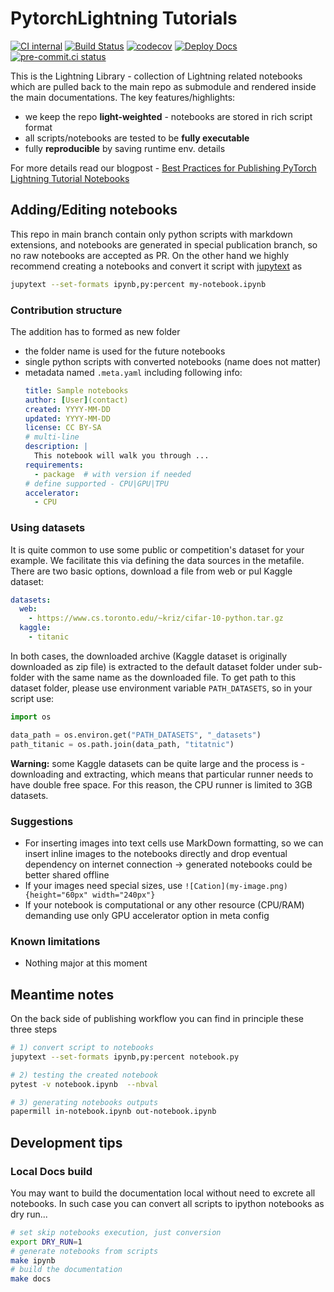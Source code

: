 # PytorchLightning Tutorials

[![CI internal](https://github.com/PyTorchLightning/lightning-tutorials/actions/workflows/ci_test-acts.yml/badge.svg?event=push)](https://github.com/PyTorchLightning/lightning-tutorials/actions/workflows/ci_test-acts.yml)
[![Build Status](https://dev.azure.com/PytorchLightning/Tutorials/_apis/build/status/PyTorchLightning.Tutorials-publishing?branchName=main)](https://dev.azure.com/PytorchLightning/Tutorials/_build/latest?definitionId=11&branchName=main)
[![codecov](https://codecov.io/gh/PyTorchLightning/lightning-tutorials/branch/main/graph/badge.svg?token=C6T3XOOR56)](https://codecov.io/gh/PyTorchLightning/lightning-tutorials)
[![Deploy Docs](https://github.com/PyTorchLightning/lightning-tutorials/actions/workflows/docs-deploy.yml/badge.svg)](https://github.com/PyTorchLightning/lightning-tutorials/actions/workflows/docs-deploy.yml)
[![pre-commit.ci status](https://results.pre-commit.ci/badge/github/PyTorchLightning/lightning-tutorials/main.svg)](https://results.pre-commit.ci/latest/github/PyTorchLightning/lightning-tutorials/main)

This is the Lightning Library - collection of Lightning related notebooks which are pulled back to the main repo as submodule and rendered inside the main documentations.
The key features/highlights:

- we keep the repo **light-weighted** - notebooks are stored in rich script format
- all scripts/notebooks are tested to be **fully executable**
- fully **reproducible** by saving runtime env. details

For more details read our blogpost - [Best Practices for Publishing PyTorch Lightning Tutorial Notebooks](https://devblog.pytorchlightning.ai/publishing-lightning-tutorials-cbea3eaa4b2c)

## Adding/Editing notebooks

This repo in main branch contain only python scripts with markdown extensions, and notebooks are generated in special publication branch, so no raw notebooks are accepted as PR.
On the other hand we highly recommend creating a notebooks and convert it script with [jupytext](https://jupytext.readthedocs.io/en/latest/) as

```bash
jupytext --set-formats ipynb,py:percent my-notebook.ipynb
```

### Contribution structure

The addition has to formed as new folder

- the folder name is used for the future notebooks
- single python scripts with converted notebooks (name does not matter)
- metadata named `.meta.yaml` including following info:
  ```yaml
  title: Sample notebooks
  author: [User](contact)
  created: YYYY-MM-DD
  updated: YYYY-MM-DD
  license: CC BY-SA
  # multi-line
  description: |
    This notebook will walk you through ...
  requirements:
    - package  # with version if needed
  # define supported - CPU|GPU|TPU
  accelerator:
    - CPU
  ```

### Using datasets

It is quite common to use some public or competition's dataset for your example.
We facilitate this via defining the data sources in the metafile.
There are two basic options, download a file from web or pul Kaggle dataset:

```yaml
datasets:
  web:
    - https://www.cs.toronto.edu/~kriz/cifar-10-python.tar.gz
  kaggle:
    - titanic
```

In both cases, the downloaded archive (Kaggle dataset is originally downloaded as zip file) is extracted to the default dataset folder under sub-folder with the same name as the downloaded file.
To get path to this dataset folder, please use environment variable `PATH_DATASETS`, so in your script use:

```py
import os

data_path = os.environ.get("PATH_DATASETS", "_datasets")
path_titanic = os.path.join(data_path, "titatnic")
```

**Warning:** some Kaggle datasets can be quite large and the process is - downloading and extracting, which means that particular runner needs to have double free space. For this reason, the CPU runner is limited to 3GB datasets.

### Suggestions

- For inserting images into text cells use MarkDown formatting, so we can insert inline images to the notebooks directly and drop eventual dependency on internet connection -> generated notebooks could be better shared offline
- If your images need special sizes, use `![Cation](my-image.png){height="60px" width="240px"}`
- If your notebook is computational or any other resource (CPU/RAM) demanding use only GPU accelerator option in meta config

### Known limitations

- Nothing major at this moment

## Meantime notes

On the back side of publishing workflow you can find in principle these three steps

```bash
# 1) convert script to notebooks
jupytext --set-formats ipynb,py:percent notebook.py

# 2) testing the created notebook
pytest -v notebook.ipynb  --nbval

# 3) generating notebooks outputs
papermill in-notebook.ipynb out-notebook.ipynb
```

## Development tips

### Local Docs build

You may want to build the documentation local without need to excrete all notebooks.
In such case you can convert all scripts to ipython notebooks as dry run...
```bash
# set skip notebooks execution, just conversion
export DRY_RUN=1
# generate notebooks from scripts
make ipynb
# build the documentation
make docs
```

